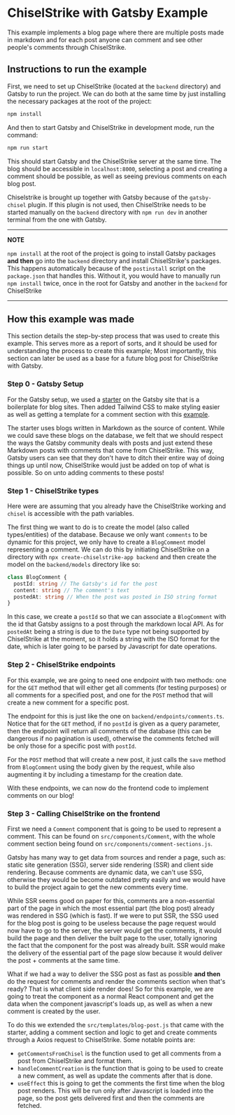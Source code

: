 # ChiselStrike with Gatsby Example

This example implements a blog page where there are multiple posts made in
markdown and for each post anyone can comment and see other people's comments
through ChiselStrike.

## Instructions to run the example

First, we need to set up ChiselStrike (located at the `backend` directory) and
Gatsby to run the project. We can do both at the same time by just installing
the necessary packages at the root of the project:

```bash
npm install
```

And then to start Gatsby and ChiselStrike in development mode, run the command:

```bash
npm run start
```

This should start Gatsby and the ChiselStrike server at the same time. The blog
should be accessible in `localhost:8000`, selecting a post and creating a
comment should be possible, as well as seeing previous comments on each blog
post.

Chiselstrike is brought up together with Gatsby because of the
`gatsby-chisel` plugin. If this plugin is not used, then ChiselStrike needs to
be started manually on the `backend` directory with `npm run dev` in another terminal from
the one with Gatsby.

---

**NOTE**

`npm install` at the root of the project is going to install Gatsby packages
**and then** go into the `backend` directory and install ChiselStrike's
packages. This happens automatically because of the `postinstall` script on the
`package.json` that handles this. Without it, you would have to manually run
`npm install` twice, once in the root for Gatsby and another in the `backend`
for ChiselStrike

---

## How this example was made

This section details the step-by-step process that was used to create this
example. This serves more as a report of sorts, and it should be used for
understanding the process to create this example; Most importantly, this section can
later be used as a base for a future blog post for ChiselStrike with Gatsby.

### Step 0 - Gatsby Setup

For the Gatsby setup, we used a
[starter](https://www.gatsbyjs.com/starters/gatsbyjs/gatsby-starter-blog) on the
Gatsby site that is a boilerplate for blog sites. Then added Tailwind CSS to
make styling easier as well as getting a template for a comment section with
this [example](https://tailwindcomponents.com/component/comment-form).

The starter uses blogs written in Markdown as the source of content. While we
could save these blogs on the database, we felt that we should respect the ways
the Gatsby community deals with posts and just extend these Markdown posts with
comments that come from ChiselStrike. This way, Gatsby users can see that they
don't have to ditch their entire way of doing things up until now, ChiselStrike
would just be added on top of what is possible. So on unto adding comments to
these posts!

### Step 1 - ChiselStrike types

Here were are assuming that you already have the ChiselStrike working and
`chisel` is accessible with the path variables.

The first thing we want to do is to create the model (also called
types/entities) of the database. Because we only want `comments` to be dynamic
for this project, we only have to create a `BlogComment` model representing a
comment. We can do this by initiating ChiselStrike on a directory with
`npx create-chiselstrike-app backend` and then create the model on the
`backend/models` directory like so:

```typescript
class BlogComment {
  postId: string // The Gatsby's id for the post
  content: string // The comment's text
  postedAt: string // When the post was posted in ISO string format
}
```

In this case, we create a `postId` so that we can associate a `BlogComment` with
the id that Gatsby assigns to a post through the markdown local API. As for
`postedAt` being a string is due to the `Date` type not being supported by
ChiselStrike at the moment, so it holds a string with the ISO format for the
date, which is later going to be parsed by Javascript for date operations.

### Step 2 - ChiselStrike endpoints

For this example, we are going to need one endpoint with two methods: one for
the `GET` method that will either get all comments (for testing purposes) or all
comments for a specified post, and one for the `POST` method that will create a
new comment for a specific post.

The endpoint for this is just like the one on `backend/endpoints/comments.ts`.
Notice that for the `GET` method, if no `postId` is given as a query parameter,
then the endpoint will return all comments of the database (this can be
dangerous if no pagination is used), otherwise the comments fetched will
be only those for a specific post with `postId`.

For the `POST` method that will create a new post, it just calls the `save`
method from `BlogComment` using the body given by the request, while also
augmenting it by including a timestamp for the creation date.

With these endpoints, we can now do the frontend code to implement comments on
our blog!

### Step 3 - Calling ChiselStrike on the frontend

First we need a `Comment` component that is going to be used to represent a
comment. This can be found on `src/components/Comment`, with the whole comment
section being found on `src/components/comment-sections.js`.

Gatsby has many way to get data from sources and render a page, such as: static
site generation (SSG), server side rendering (SSR) and client side rendering.
Because comments are dynamic data, we can't use SSG, otherwise they would be
become outdated pretty easily and we would have to build the project again to
get the new comments every time.

While SSR seems good on paper for this, comments are a non-essential part of the
page in which the most essential part (the blog post) already was rendered in
SSG (which is fast). If we were to put SSR, the SSG used for the blog post is
going to be useless because the page request would now have to go to the server,
the server would get the comments, it would build the page and then deliver the
built page to the user, totally ignoring the fact that the component for the
post was already built. SSR would make the delivery of the essential part of the
page slow because it would deliver the post + comments at the same time.

What if we had a way to deliver the SSG post as fast as possible **and then** do
the request for comments and render the comments section when that's ready? That
is what client side render does! So for this example, we are going to treat the
component as a normal React component and get the data when the component
javascript's loads up, as well as when a new comment is created by the user.

To do this we extended the `src/templates/blog-post.js` that came with the
starter, adding a comment section and logic to get and create comments through a
Axios request to ChiselStrike. Some notable points are:

- `getCommentsFromChisel` is the function used to get all comments from a post
  from ChiselStrike and format them.
- `handleCommentCreation` is the function that is going to be used to create a new
  comment, as well as update the comments after that is done.
- `useEffect` this is going to get the comments the first time when the blog
  post renders. This will be run only after Javascript is loaded into the page,
  so the post gets delivered first and then the comments are fetched.
